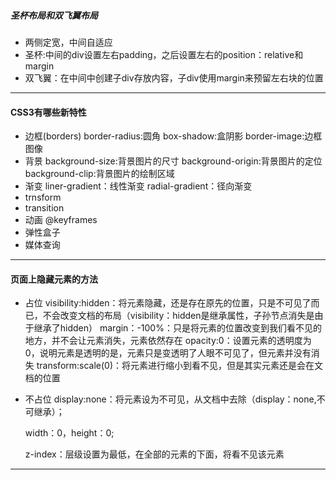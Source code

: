 ##### 圣杯布局和双飞翼布局
-	两侧定宽，中间自适应
-	圣杯:中间的div设置左右padding，之后设置左右的position：relative和margin
-	双飞翼：在中间中创建子div存放内容，子div使用margin来预留左右块的位置

---

####	CSS3有哪些新特性
-	边框(borders)
	border-radius:圆角
	box-shadow:盒阴影
	border-image:边框图像
-	背景
	background-size:背景图片的尺寸
	background-origin:背景图片的定位
	background-clip:背景图片的绘制区域
-	渐变
	liner-gradient：线性渐变
	radial-gradient：径向渐变
-	trnsform
-	transition
-	动画
	@keyframes
-	弹性盒子
-	媒体查询

---

####	页面上隐藏元素的方法
-	占位
	visibility:hidden：将元素隐藏，还是存在原先的位置，只是不可见了而已，不会改变文档的布局（visibility：hidden是继承属性，子孙节点消失是由于继承了hidden）
	margin：-100%：只是将元素的位置改变到我们看不见的地方，并不会让元素消失，元素依然存在
	opacity:0：设置元素的透明度为0，说明元素是透明的是，元素只是变透明了人眼不可见了，但元素并没有消失
	transform:scale(0)：将元素进行缩小到看不见，但是其实元素还是会在文档的位置
-	不占位
	display:none：将元素设为不可见，从文档中去除（display：none,不可继承）；

	width：0，height：0;

	z-index：层级设置为最低，在全部的元素的下面，将看不见该元素
---


